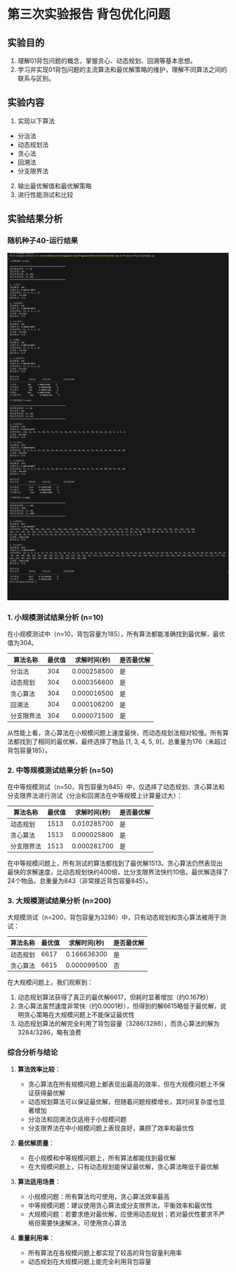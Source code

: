 # 第三次实验报告 背包优化问题
## 实验目的
1. 理解01背包问题的概念，掌握贪心、动态规划、回溯等基本思想。
2. 学习并实现01背包问题的主流算法和最优解策略的维护，理解不同算法之间的联系与区别。

## 实验内容
1. 实现以下算法
- 分治法
- 动态规划法
- 贪心法
- 回溯法
- 分支限界法

2. 输出最优解值和最优解策略
3. 进行性能测试和比较

## 实验结果分析

### 随机种子40-运行结果
![lab3运行截图](lab3运行截图.png)

### 1. 小规模测试结果分析 (n=10)

在小规模测试中（n=10，背包容量为185），所有算法都能准确找到最优解，最优值为304。

| 算法名称 | 最优值 | 求解时间(秒) | 是否最优解 |
|---------|-------|------------|----------|
| 分治法   | 304   | 0.000258500 | 是 |
| 动态规划 | 304   | 0.000356600 | 是 |
| 贪心算法 | 304   | 0.000016500 | 是 |
| 回溯法   | 304   | 0.000106200 | 是 |
| 分支限界法 | 304  | 0.000071500 | 是 |

从性能上看，贪心算法在小规模问题上速度最快，而动态规划法相对较慢。所有算法都找到了相同的最优解，最终选择了物品 [1, 3, 4, 5, 9]，总重量为176（未超过背包容量185）。

### 2. 中等规模测试结果分析 (n=50)

在中等规模测试（n=50，背包容量为845）中，仅选择了动态规划、贪心算法和分支限界法进行测试（分治和回溯法在中等规模上计算量过大）：

| 算法名称 | 最优值 | 求解时间(秒) | 是否最优解 |
|---------|-------|------------|----------|
| 动态规划 | 1513  | 0.010285700 | 是 |
| 贪心算法 | 1513  | 0.000025800 | 是 |
| 分支限界法 | 1513 | 0.000281700 | 是 |

在中等规模问题上，所有测试的算法都找到了最优解1513。贪心算法仍然表现出最快的求解速度，比动态规划快约400倍，比分支限界法快约10倍。最优解选择了24个物品，总重量为843（非常接近背包容量845）。

### 3. 大规模测试结果分析 (n=200)

大规模测试（n=200，背包容量为3286）中，只有动态规划和贪心算法被用于测试：

| 算法名称 | 最优值 | 求解时间(秒) | 是否最优解 |
|---------|-------|------------|----------|
| 动态规划 | 6617  | 0.166636300 | 是 |
| 贪心算法 | 6615  | 0.000099500 | 否 |

在大规模问题上，我们观察到：
1. 动态规划算法获得了真正的最优解6617，但耗时显著增加（约0.167秒）
2. 贪心算法虽然速度非常快（约0.0001秒），但得到的解6615略低于最优解，说明贪心策略在大规模问题上不能保证最优性
3. 动态规划算法的解完全利用了背包容量（3286/3286），而贪心算法的解为3284/3286，略有浪费

### 综合分析与结论

1. **算法效率比较**：
   - 贪心算法在所有规模问题上都表现出最高的效率，但在大规模问题上不保证获得最优解
   - 动态规划算法可以保证最优解，但随着问题规模增长，其时间复杂度也显著增加
   - 分治法和回溯法仅适用于小规模问题
   - 分支限界法在中小规模问题上表现良好，兼顾了效率和最优性

2. **最优解质量**：
   - 在小规模和中等规模问题上，所有算法都能找到最优解
   - 在大规模问题上，只有动态规划能保证最优解，贪心算法略低于最优解

3. **算法适用场景**：
   - 小规模问题：所有算法均可使用，贪心算法效率最高
   - 中等规模问题：建议使用贪心算法或分支限界法，平衡效率和最优性
   - 大规模问题：若要求绝对最优解，应使用动态规划；若对最优性要求不严格但需要快速解决，可使用贪心算法

4. **重量利用率**：
   - 所有算法在各规模问题上都实现了较高的背包容量利用率
   - 动态规划在大规模问题上能完全利用背包容量



